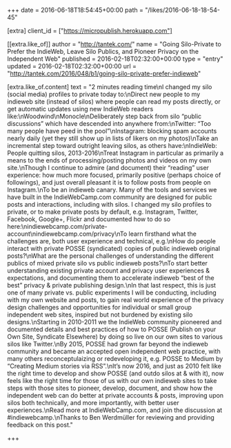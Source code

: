 +++
date = 2016-06-18T18:54:45+00:00
path = "/likes/2016-06-18-18-54-45"

[extra]
client_id = ["https://micropublish.herokuapp.com"]

[[extra.like_of]]
author = "http://tantek.com/"
name = "Going Silo-Private to Prefer the IndieWeb, Leave Silo Publics, and Pioneer Privacy on the Independent Web"
published = 2016-02-18T02:32:00+00:00
type = "entry"
updated = 2016-02-18T02:32:00+00:00
url = "http://tantek.com/2016/048/b1/going-silo-private-prefer-indieweb"

[extra.like_of.content]
text = "2 minutes reading time\nI changed my silo (social media) profiles to private today to:\nDirect new people to my indieweb site (instead of silos) where people can read my posts directly, or get automatic updates using new IndieWeb readers like:\nWoodwind\nMonocle\nDeliberately step back from silo “public discussions” which have descended into anywhere from:\nTwitter: “Too many people have peed in the pool”\nInstagram: blocking spam accounts nearly daily (yet they still show up in lists of likers on my photos)\nTake an incremental step toward outright leaving silos, as others have:\nIndieWeb: People quitting silos, 2013-2016\nTreat Instagram in particular as primarily a means to the ends of processing/posting photos and videos on my own site.\nThough I continue to admire (and document) their “reading” user experience: how much more focused, primarily positive (perhaps choice of followings), and just overall pleasant it is to follow posts from people on Instagram.\nTo be an indieweb canary. Many of the tools and services we have built in the IndieWebCamp.com community are designed for public posts and interactions, including with silos. I changed my silo profiles to private, or to make private posts by default, e.g. Instagram, Twitter, Facebook, Google+, Flickr and documented how to do so here:\nindiewebcamp.com/private-account\nindiewebcamp.com/privacy\nTo learn firsthand what the challenges are, both user experience and technical, e.g.\nHow do people interact with private POSSE (syndicated) copies of public indieweb original posts?\nWhat are the personal challenges of understanding the different publics of mixed private silo vs public indieweb posts?\nTo start better understanding existing private account and privacy user experiences &amp; expectations, and documenting them to accelerate indieweb “best of the best” privacy &amp; private publishing design.\nIn that last respect, this is just one of many private vs. public experiments I will be conducting, including with my own website and posts, to gain real world experience of the privacy design challenges and opportunities for individual or small group independent web sites, inspired but not burdened by existing silo designs.\nStarting in 2010-2011 we the IndieWeb community pioneered and documented details and best practices of how to POSSE (Publish on your Own Site, Syndicate Elsewhere) by doing so live on our own sites to various silos like Twitter.\nBy 2015, POSSE had grown far beyond the indieweb community and became an accepted open independent web practice, with many others reconceptulaizing or redeveloping it, e.g. POSSE to Medium by “Creating Medium stories via RSS”.\nIt’s now 2016, and just as 2010 felt like the right time to develop and show POSSE (and outdo silos at &amp; with it), now feels like the right time for those of us with our own indieweb sites to take steps with those sites to pioneer, develop, document, and show how the independent web can do better at private accounts &amp; posts, improving upon silos both technically, and more importantly, with better user experiences.\nRead more at IndieWebCamp.com, and join the discussion at #indiewebcamp.\nThanks to Ben Werdmüller for reviewing and providing feedback on this post."

+++

